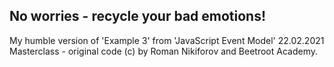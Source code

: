 ## No worries - recycle your bad emotions!

My humble version of 'Example 3' from 'JavaScript Event Model' 22.02.2021 Masterclass - original code (c) by Roman Nikiforov and Beetroot Academy.